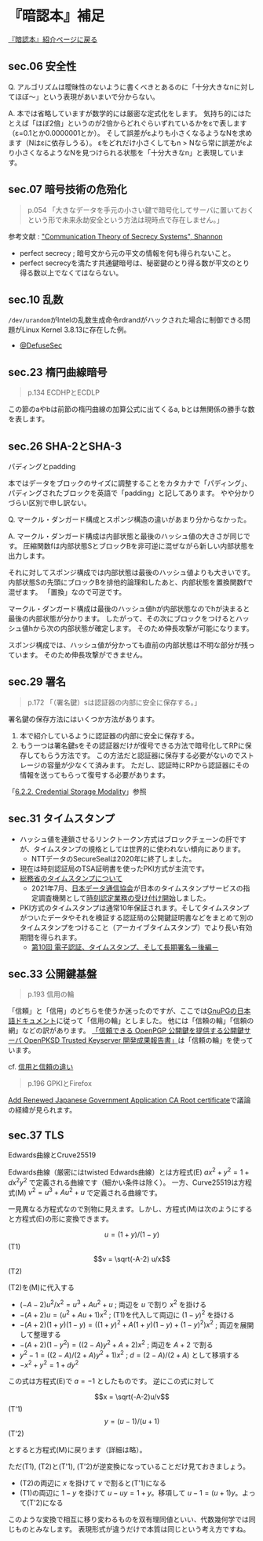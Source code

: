 # 『暗認本』補足

[『暗認本』紹介ページに戻る](https://herumi.github.io/anninbon/)

## sec.06 安全性
Q. アルゴリズムは曖昧性のないように書くべきとあるのに「十分大きなnに対してほぼ～」という表現があいまいで分からない。

A. 本では省略していますが数学的には厳密な定式化をします。
気持ち的にはたとえば「ほぼ2倍」というのが2倍からどれぐらいずれているかをεで表します（ε=0.1とか0.0000001とか）。
そして誤差がεよりも小さくなるようなNを求めます（Nはεに依存しうる）。
εをどれだけ小さくしてもn > Nなら常に誤差がεより小さくなるようなNを見つけられる状態を「十分大きなn」と表現しています。

## sec.07 暗号技術の危殆化

>p.054 「大きなデータを手元の小さい鍵で暗号化してサーバに置いておくという形で未来永劫安全という方法は現時点で存在しません。」

参考文献 : ["Communication Theory of Secrecy Systems", Shannon](http://netlab.cs.ucla.edu/wiki/files/shannon1949.pdf)

- perfect secrecy ; 暗号文から元の平文の情報を何も得られないこと。
- perfect secrecyを満たす共通鍵暗号は、秘密鍵のとり得る数が平文のとり得る数以上でなくてはならない。

## sec.10 乱数
`/dev/urandom`がIntelの乱数生成命令rdrandがハックされた場合に制御できる問題がLinux Kernel 3.8.13に存在した例。
- [@DefuseSec](https://twitter.com/DefuseSec/status/408975222163795969)

## sec.23 楕円曲線暗号

>p.134 ECDHPとECDLP

この節のaやbは前節の楕円曲線の加算公式に出てくるa, bとは無関係の勝手な数を表します。

## sec.26 SHA-2とSHA-3

パディングとpadding

本ではデータをブロックのサイズに調整することをカタカナで「パディング」、パディングされたブロックを英語で「padding」と記してあります。
やや分かりづらい区別で申し訳ない。

Q. マークル・ダンガード構成とスポンジ構造の違いがあまり分からなかった。

A. マークル・ダンガード構成は内部状態と最後のハッシュ値の大きさが同じです。
圧縮関数fは内部状態SとブロックBを非可逆に混ぜながら新しい内部状態を出力します。

それに対してスポンジ構成では内部状態は最後のハッシュ値よりも大きいです。
内部状態Sの先頭にブロックBを排他的論理和したあと、内部状態を置換関数fで混ぜます。
「置換」なので可逆です。

マークル・ダンガード構成は最後のハッシュ値hが内部状態なのでhが決まると最後の内部状態が分かります。
したがって、その次にブロックをつけるとハッシュ値hから次の内部状態が確定します。
そのため伸長攻撃が可能になります。

スポンジ構成では、ハッシュ値が分かっても直前の内部状態は不明な部分が残っています。
そのため伸長攻撃ができません。

## sec.29 署名

>p.172 「（署名鍵）sは認証器の内部に安全に保存する。」

署名鍵の保存方法にはいくつか方法があります。

1. 本で紹介しているように認証器の内部に安全に保存する。
1. もう一つは署名鍵sをその認証器だけが復号できる方法で暗号化してRPに保存してもらう方法です。
この方法だと認証器に保存する必要がないのでストレージの容量が少なくて済みます。
ただし、認証時にRPから認証器にその情報を送ってもらって復号する必要があります。

「[6.2.2. Credential Storage Modality](https://www.w3.org/TR/webauthn-3/#sctn-credential-storage-modality)」参照

## sec.31 タイムスタンプ

- ハッシュ値を連鎖させるリンクトークン方式はブロックチェーンの肝ですが、タイムスタンプの規格としては世界的に使われない傾向にあります。
  - NTTデータのSecureSealは2020年に終了しました。
- 現在は時刻認証局のTSA証明書を使ったPKI方式が主流です。
- [総務省のタイムスタンプについて](https://www.soumu.go.jp/main_sosiki/joho_tsusin/top/ninshou-law/timestamp.html)
  - 2021年7月、[日本データ通信協会](https://www.dekyo.or.jp/)が日本のタイムスタンプサービスの指定調査機関として[時刻認定業務の受け付け開始](https://www.dekyo.or.jp/tb/data/top/20210730.pdf)しました。
- PKI方式のタイムスタンプは通常10年保証されます。そしてタイムスタンプがついたデータやそれを検証する認証局の公開鍵証明書などをまとめて別のタイムスタンプをつけること（アーカイブタイムスタンプ）でより長い有効期間を得られます。
  - [第10回 電子認証、タイムスタンプ、そして長期署名－後編－](https://www.otsuka-shokai.co.jp/erpnavi/topics/column/digital-evidence/chokishomei2.html)

## sec.33 公開鍵基盤

>p.193 信用の輪

「信頼」と「信用」のどちらを使うか迷ったのですが、ここでは[GnuPGの日本語ドキュメント](https://linuxjf.osdn.jp/JFdocs/mutt-gnupg-howto/understand-validity.html)に従って「信用の輪」としました。
他には「信頼の輪」「信頼の網」などの訳があります。
[「信頼できる OpenPGP 公開鍵を提供する公開鍵サーバ OpenPKSD Trusted Keyserver 開発成果報告書」](https://www.ipa.go.jp/files/000013730.pdf)は「信頼の輪」を使っています。

cf. [信用と信頼の違い](https://www.weblio.jp/content/%E4%BF%A1%E7%94%A8%E3%81%A8%E4%BF%A1%E9%A0%BC%E3%81%AE%E9%81%95%E3%81%84)

>p.196 GPKIとFirefox

[Add Renewed Japanese Government Application CA Root certificate](https://bugzilla.mozilla.org/show_bug.cgi?id=870185)で議論の経緯が見られます。

## sec.37 TLS
Edwards曲線とCruve25519

Edwards曲線（厳密にはtwisted Edwards曲線）とは方程式(E) $ax^2 + y^2 = 1 + dx^2 y^2$ で定義される曲線です（細かい条件は除く）。
一方、Curve25519は方程式(M) $v^2 = u^3 + A u^2 + u$ で定義される曲線です。

一見異なる方程式なので別物に見えます。しかし、方程式(M)は次のようにすると方程式(E)の形に変換できます。

$$u = (1+y)/(1-y)$$ (T1)
$$v = \sqrt(-A-2) u/x$$ (T2)

(T2)を(M)に代入する

- $(-A-2) u^2/x^2 = u^3 + A u^2 + u$ ; 両辺を $u$ で割り $x^2$ を掛ける
- $-(A+2) u = (u^2 + Au + 1)x^2$ ; (T1)を代入して両辺に $(1-y)^2$ を掛ける
- $-(A+2) (1+y)(1-y) = ((1+y)^2 + A (1+y)(1-y) + (1-y)^2)x^2$ ; 両辺を展開して整理する
- $-(A+2)(1-y^2) = ((2-A)y^2 + A + 2)x^2$ ; 両辺を $A+2$ で割る
- $y^2 - 1 = ((2-A)/(2+A)y^2 + 1)x^2$ ; $d = (2-A)/(2+A)$ として移項する
- $-x^2 + y^2 = 1 + d y^2$

この式は方程式(E)で $a=-1$ としたものです。
逆にこの式に対して

$$x = \sqrt(-A-2)u/v$$ (T'1)
$$y = (u-1)/(u+1)$$ (T'2)

とすると方程式(M)に戻ります（詳細は略）。

ただ(T1), (T2)と(T'1), (T'2)が逆変換になっていることだけ見ておきましょう。

- (T2)の両辺に $x$ を掛けて $v$ で割ると(T'1)になる
- (T1)の両辺に $1-y$ を掛けて $u - uy = 1 + y$。移項して $u - 1 = (u+1)y$。よって(T'2)になる

このような変換で相互に移り変わるものを双有理同値といい、代数幾何学では同じものとみなします。
表現形式が違うだけで本質は同じという考え方ですね。

